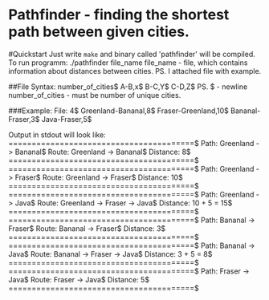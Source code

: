 <h1>Pathfinder - finding the shortest path between given cities.</h1>

#Quickstart
Just write `make` and binary called 'pathfinder' will be
compiled.
To run programm:
./pathfinder file_name
file_name - file, which contains information about distances
between cities. PS. I attached file with example.

##File Syntax:
number_of_cities$
A-B,x$
B-C,Y$
C-D,Z$
PS. 
$ - newline
number_of_cities - must be number of unique cities.

###Example:
File:
4$
Greenland-Bananal,8$
Fraser-Greenland,10$
Bananal-Fraser,3$
Java-Fraser,5$

Output in stdout will look like:
========================================$
Path: Greenland -> Bananal$
Route: Greenland -> Bananal$
Distance: 8$
========================================$
========================================$
Path: Greenland -> Fraser$
Route: Greenland -> Fraser$
Distance: 10$
========================================$
========================================$
Path: Greenland -> Java$
Route: Greenland -> Fraser -> Java$
Distance: 10 + 5 = 15$
========================================$
========================================$
Path: Bananal -> Fraser$
Route: Bananal -> Fraser$
Distance: 3$
========================================$
========================================$
Path: Bananal -> Java$
Route: Bananal -> Fraser -> Java$
Distance: 3 + 5 = 8$
========================================$
========================================$
Path: Fraser -> Java$
Route: Fraser -> Java$
Distance: 5$
========================================$

